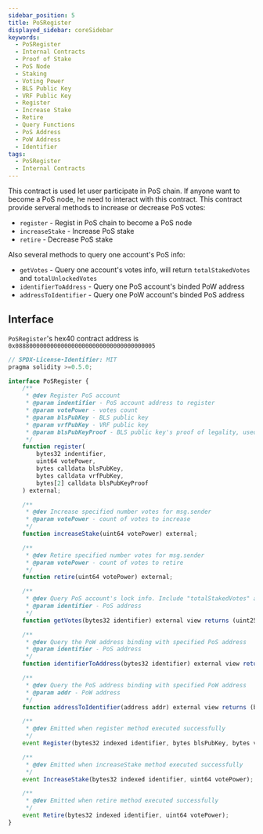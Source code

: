 ```yaml
---
sidebar_position: 5
title: PoSRegister
displayed_sidebar: coreSidebar
keywords:
  - PoSRegister
  - Internal Contracts
  - Proof of Stake
  - PoS Node
  - Staking
  - Voting Power
  - BLS Public Key
  - VRF Public Key
  - Register
  - Increase Stake
  - Retire
  - Query Functions
  - PoS Address
  - PoW Address
  - Identifier
tags:
  - PoSRegister
  - Internal Contracts
---
```


This contract is used let user participate in PoS chain. If anyone want to become a PoS node, he need to interact with this contract. This contract provide serveral methods to increase or decrease PoS votes:

- ```register``` - Regist in PoS chain to become a PoS node
- ```increaseStake``` - Increase PoS stake
- ```retire``` - Decrease PoS stake

Also several methods to query one account's PoS info:

- ```getVotes``` - Query one account's votes info, will return ```totalStakedVotes``` and ```totalUnlockedVotes```
- ```identifierToAddress``` - Query one PoS account's binded PoW address
- ```addressToIdentifier``` - Query one PoW account's binded PoS address

## Interface

```PoSRegister```'s hex40 contract address is ```0x0888000000000000000000000000000000000005```

```js
// SPDX-License-Identifier: MIT
pragma solidity >=0.5.0;

interface PoSRegister {
    /**
     * @dev Register PoS account
     * @param indentifier - PoS account address to register
     * @param votePower - votes count
     * @param blsPubKey - BLS public key
     * @param vrfPubKey - VRF public key
     * @param blsPubKeyProof - BLS public key's proof of legality, used to against some attack, generated by conflux-rust fullnode
     */
    function register(
        bytes32 indentifier,
        uint64 votePower,
        bytes calldata blsPubKey,
        bytes calldata vrfPubKey,
        bytes[2] calldata blsPubKeyProof
    ) external;

    /**
     * @dev Increase specified number votes for msg.sender
     * @param votePower - count of votes to increase
     */
    function increaseStake(uint64 votePower) external;

    /**
     * @dev Retire specified number votes for msg.sender
     * @param votePower - count of votes to retire
     */
    function retire(uint64 votePower) external;

    /**
     * @dev Query PoS account's lock info. Include "totalStakedVotes" and "totalUnlockedVotes"
     * @param identifier - PoS address
     */
    function getVotes(bytes32 identifier) external view returns (uint256, uint256);

    /**
     * @dev Query the PoW address binding with specified PoS address
     * @param identifier - PoS address
     */
    function identifierToAddress(bytes32 identifier) external view returns (address);

    /**
     * @dev Query the PoS address binding with specified PoW address
     * @param addr - PoW address
     */
    function addressToIdentifier(address addr) external view returns (bytes32);

    /**
     * @dev Emitted when register method executed successfully
     */
    event Register(bytes32 indexed identifier, bytes blsPubKey, bytes vrfPubKey);

    /**
     * @dev Emitted when increaseStake method executed successfully
     */
    event IncreaseStake(bytes32 indexed identifier, uint64 votePower);

    /**
     * @dev Emitted when retire method executed successfully
     */
    event Retire(bytes32 indexed identifier, uint64 votePower);
}
```
